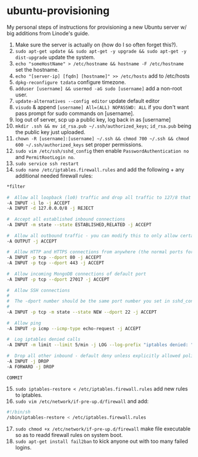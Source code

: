 ubuntu-provisioning
===================

My personal steps of instructions for provisioning a new Ubuntu server w/ big additions from Linode's guide.

1. Make sure the server is actually on (how do I so often forget this?).
2. `sudo apt-get update && sudo apt-get -y upgrade && sudo apt-get -y dist-upgrade` update the system.
3. `echo "someHostName" > /etc/hostname && hostname -F /etc/hostname` set the hostname.
4. `echo "[server-ip] [fqdn] [hostname]" >> /etc/hosts` add to /etc/hosts
5. `dpkg-reconfigure tzdata` configure timezone.
6. `adduser [username] && usermod -aG sudo [username]` add a non-root user.
7. `update-alternatives --config editor` update default editor
8. `visudo` & append `[username] All=(ALL) NOPASSWD: ALL` if you don't want pass prompt for sudo commands on [username].
9. log out of server, scp up a public key, log back in as [username]
10. `mkdir .ssh && mv id_rsa.pub ~/.ssh/authorized_keys`; `id_rsa.pub` being the public key just uploaded.
11. `chown -R [username]:[username] ~/.ssh && chmod 700 ~/.ssh && chmod 600 ~/.ssh/authorized_keys` set proper permissions.
12. `sudo vim /etc/ssh/sshd_config` then enable `PasswordAuthentication no` and `PermitRootLogin no`.
13. `sudo service ssh restart`
14. `sudo nano /etc/iptables.firewall.rules` and add the following + any additional needed firewall rules:
```bash
*filter
 
#  Allow all loopback (lo0) traffic and drop all traffic to 127/8 that doesn't use lo0
-A INPUT -i lo -j ACCEPT
-A INPUT -d 127.0.0.0/8 -j REJECT
 
#  Accept all established inbound connections
-A INPUT -m state --state ESTABLISHED,RELATED -j ACCEPT
 
#  Allow all outbound traffic - you can modify this to only allow certain traffic
-A OUTPUT -j ACCEPT
 
#  Allow HTTP and HTTPS connections from anywhere (the normal ports for websites and SSL).
-A INPUT -p tcp --dport 80 -j ACCEPT
-A INPUT -p tcp --dport 443 -j ACCEPT
 
#  Allow incoming MongoDB connections of default port
-A INPUT -p tcp --dport 27017 -j ACCEPT
 
#  Allow SSH connections
#
#  The -dport number should be the same port number you set in sshd_config
#
-A INPUT -p tcp -m state --state NEW --dport 22 -j ACCEPT
 
#  Allow ping
-A INPUT -p icmp --icmp-type echo-request -j ACCEPT
 
#  Log iptables denied calls
-A INPUT -m limit --limit 5/min -j LOG --log-prefix "iptables denied: " --log-level 7
 
#  Drop all other inbound - default deny unless explicitly allowed policy
-A INPUT -j DROP
-A FORWARD -j DROP
 
COMMIT
```
15. `sudo iptables-restore < /etc/iptables.firewall.rules` add new rules to iptables.
16. `sudo vim /etc/network/if-pre-up.d/firewall` and add:
```bash
#!/bin/sh
/sbin/iptables-restore < /etc/iptables.firewall.rules
```
17. `sudo chmod +x /etc/network/if-pre-up.d/firewall` make file executable so as to readd firewall rules on system boot.
18. `sudo apt-get install fail2ban` to kick anyone out with too many failed logins.
